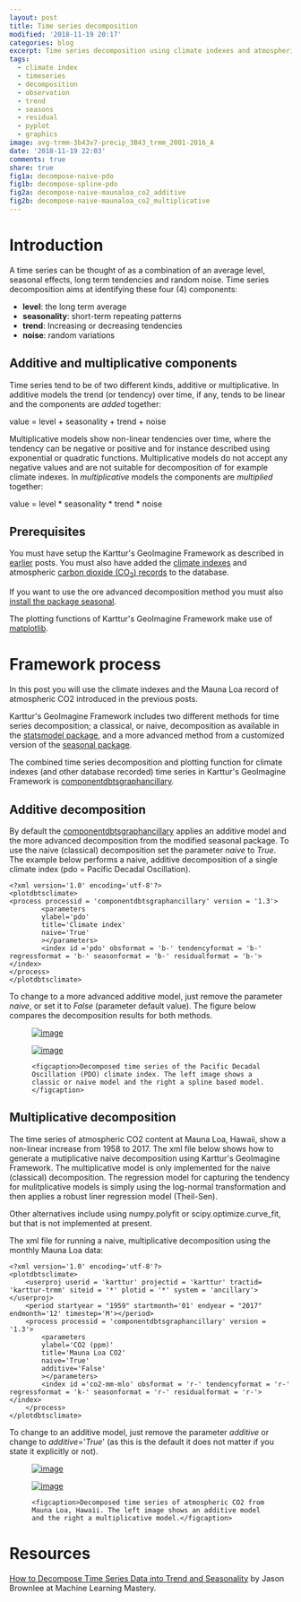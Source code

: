 ```yaml
---
layout: post
title: Time series decomposition
modified: '2018-11-19 20:17'
categories: blog
excerpt: Time series decomposition using climate indexes and atmospheric CO<sub>2</sub> levels
tags:
  - climate index
  - timeseries
  - decomposition
  - observation
  - trend
  - seasons
  - residual
  - pyplot
  - graphics
image: avg-trmm-3b43v7-precip_3B43_trmm_2001-2016_A
date: '2018-11-19 22:03'
comments: true
share: true
fig1a: decompose-naive-pdo
fig1b: decompose-spline-pdo
fig2a: decompose-naive-maunaloa_co2_additive
fig2b: decompose-naive-maunaloa_co2_multiplicative
---
```


# Introduction

A time series can be thought of as a combination of an average level, seasonal effects, long term tendencies and random noise. Time series decomposition aims at identifying these four (4) components:

- __level__: the long term average
- __seasonality__: short-term repeating patterns
- __trend__: Increasing or decreasing tendencies
- __noise__: random variations

## Additive and multiplicative components

Time series tend to be of two different kinds, additive or multiplicative. In additive models the trend (or tendency) over time, if any, tends to be linear and the components are _added_ together:

value = level + seasonality + trend + noise

Multiplicative models show non-linear tendencies over time, where the tendency can be negative or positive and for instance described using exponential or quadratic functions. Multiplicative models do not accept any negative values and are not suitable for decomposition of for example climate indexes. In _multiplicative_ models the components are _multiplied_ together:

value = level * seasonality * trend * noise

## Prerequisites

You must have setup the Karttur's GeoImagine Framework as described in [earlier](../blog-import-project-eclipse/) posts. You must also have added the [climate indexes](../blog-climateindex) and atmospheric [carbon dioxide (CO<sub>2</sub>) records](../blog-co2records/) to the database.

If you want to use the ore advanced decomposition method you must also [install the package <span class='package'>seasonal</span>](../blog-seasonal/).

The plotting functions of Karttur's GeoImagine Framework make use of [matplotlib](https://matplotlib.org/users/pyplot_tutorial.html).

# Framework process

In this post you will use the climate indexes and the Mauna Loa record of atmospheric CO2 introduced in the previous posts.  

Karttur's GeoImagine Framework includes two different methods for time series decomposition; a classical, or naive, decomposition as available in the [<span class='package'>statsmodel</span> package](https://www.statsmodels.org/stable/index.html), and a more advanced method from a customized version of the [<span class='package'>seasonal</span> package](https://github.com/welch/seasonal).

The combined time series decomposition and plotting function for climate indexes (and other database recorded) time series in Karttur's GeoImagine Framework is [<span class='package'>componentdbtsgraphancillary</span>](../../subprocess/subproc-componentdbtsgraphancillary/).

## Additive decomposition

By default the [<span class='package'>componentdbtsgraphancillary</span>](../../subprocess/subproc-autocorrdbtsclimate/) applies an additive model and the more advanced decomposition from the modified <span class='package'>seasonal</span> package. To use the naive (classical) decomposition set the parameter _naive_ to _True_. The example below performs a naive, additive decomposition of a single climate index (pdo = Pacific Decadal Oscillation).

```
<?xml version='1.0' encoding='utf-8'?>
<plotdbtsclimate>
<process processid = 'componentdbtsgraphancillary' version = '1.3'>
		<parameters
		ylabel='pdo'
		title='Climate index'
		naive='True'
		></parameters>
		<index id ='pdo' obsformat = 'b-' tendencyformat = 'b-' regressformat = 'b-' seasonformat = 'b-' residualformat = 'b-'></index>
</process>
</plotdbtsclimate>
```

To change to a more advanced additive model, just remove the parameter _naive_, or set it to _False_ (parameter default value). The figure below compares the decomposition results for both methods.

<figure class="half">

  <a href="{{ site.commonurl }}/images/{{ site.data.images[page.fig1a].file }}"><img src="{{ site.commonurl }}/images/{{ site.data.images[page.fig1a].file }}" alt="image"></a>

  <a href="{{ site.commonurl }}/images/{{ site.data.images[page.fig1b].file }}"><img src="{{ site.commonurl }}/images/{{ site.data.images[page.fig1b].file }}" alt="image"></a>

	<figcaption>Decomposed time series of the Pacific Decadal Oscillation (PDO) climate index. The left image shows a classic or naive model and the right a spline based model.</figcaption>
</figure>

## Multiplicative decomposition

The time series of atmospheric CO2 content at Mauna Loa, Hawaii, show a non-linear increase from 1958 to 2017. The xml file below shows how to generate a mutiplicative naive decomposition using Karttur's GeoImagine Framework. The multiplicative model is only implemented for the naive (classical) decomposition. The regression model for capturing the tendency for mulitplicative models is simply using the log-normal transformation and then applies a robust liner regression model (Theil-Sen).

Other alternatives include using numpy.polyfit or scipy.optimize.curve_fit, but that is not implemented at present.

The xml file for running a naive, multiplicative decomposition using the monthly Mauna Loa data:

```
<?xml version='1.0' encoding='utf-8'?>
<plotdbtsclimate>
	<userproj userid = 'karttur' projectid = 'karttur' tractid= 'karttur-trmm' siteid = '*' plotid = '*' system = 'ancillary'></userproj>
	<period startyear = "1959" startmonth='01' endyear = "2017" endmonth='12' timestep='M'></period>
	<process processid = 'componentdbtsgraphancillary' version = '1.3'>
		<parameters
		ylabel='CO2 (ppm)'
		title='Mauna Loa CO2'
		naive='True'
		additive='False'
		></parameters>
		<index id ='co2-mm-mlo' obsformat = 'r-' tendencyformat = 'r-' regressformat = 'k-' seasonformat = 'r-' residualformat = 'r-'></index>
	</process>
</plotdbtsclimate>
```

To change to an additive model, just remove the parameter _additive_ or change to _additive_='_True_' (as this is the default it does not matter if you state it explicitly or not).

<figure class="half">

  <a href="{{ site.commonurl }}/images/{{ site.data.images[page.fig2a].file }}"><img src="{{ site.commonurl }}/images/{{ site.data.images[page.fig2a].file }}" alt="image"></a>

  <a href="{{ site.commonurl }}/images/{{ site.data.images[page.fig2b].file }}">

  <img src="{{ site.commonurl }}/images/{{ site.data.images[page.fig2b].file }}" alt="image"></a>

	<figcaption>Decomposed time series of atmospheric CO2 from Mauna Loa, Hawaii. The left image shows an additive model and the right a multiplicative model.</figcaption>
</figure>

# Resources

[How to Decompose Time Series Data into Trend and Seasonality](https://machinelearningmastery.com/decompose-time-series-data-trend-seasonality/) by Jason Brownlee at Machine Learning Mastery.
